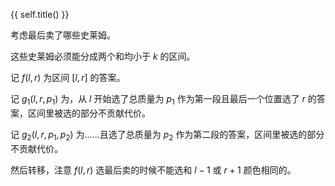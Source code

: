 {{ self.title() }}

考虑最后卖了哪些史莱姆。

这些史莱姆必须能分成两个和均小于 $k$ 的区间。

记 $f(l,r)$ 为区间 $[l,r]$ 的答案。

记 $g_1(l,r,p_1)$ 为，从 $l$ 开始选了总质量为 $p_1$ 作为第一段且最后一个位置选了 $r$ 的答案，区间里被选的部分不贡献代价。

记 $g_2(l,r,p_1,p_2)$ 为……且选了总质量为 $p_2$ 作为第二段的答案，区间里被选的部分不贡献代价。

然后转移，注意 $f(l,r)$ 选最后卖的时候不能选和 $l-1$ 或 $r+1$ 颜色相同的。 

